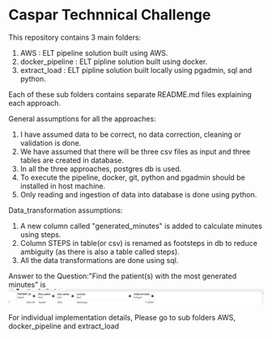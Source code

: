 # Caspar Technnical Challenge
This repository contains 3 main folders:
1. AWS : ELT pipeline solution built using AWS.
2. docker_pipeline : ELT pipline solution built using docker.
3. extract_load : ELT pipline solution built locally using pgadmin, sql and python.

Each of these sub folders contains separate README.md files explaining each approach.

General assumptions for all the approaches:
1. I have assumed data to be correct, no data correction, cleaning or validation is done.
2. We have assumed that there will be three csv files as input and three tables are created in database.
3. In all the three approaches, postgres db is used.
4. To execute the pipeline, docker, git, python and pgadmin should be installed in host machine.
5. Only reading and ingestion of data into database is done using python.

Data_transformation assumptions:
1. A new column called "generated_minutes" is added to calculate minutes using steps.
2. Column STEPS in table(or csv) is renamed as footsteps in db to reduce ambiguity (as there is also a table called steps).
3. All the data transformations are done using sql.

Answer to the Question:"Find the patient(s) with the most generated minutes" is 
![Final Result](final_result.png)


For individual implementation details, Please go to sub folders AWS, docker_pipeline and extract_load

